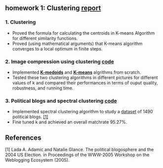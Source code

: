## homework 1: Clustering [ report ](https://github.com/sliao7/CSE6740_Computational_Data_Analysis/blob/main/homework1/Shasha_Liao_HW1_report.pdf)
### 1. Clustering
* Proved the formula for calculating the centroids in K-means Algorithm for different similarity functions.
* Proved (using mathematical arguments) that K-means algorithm converges to a local optimum in finite steps.

### 2. Image compression using clustering [ code ](https://github.com/sliao7/CSE6740_Computational_Data_Analysis/tree/main/homework1/python)
* Implemented [**K-medoids**](https://github.com/sliao7/CSE6740_Computational_Data_Analysis/blob/main/homework1/python/k-medoids.py) and [**K-means**](https://github.com/sliao7/CSE6740_Computational_Data_Analysis/blob/main/homework1/python/kmeans.py) algrithms from scratch. 
* Tested these two clustering algorithms in different pictures for different values of k and compared their performances in terms of ouput quality, robustness, and running time.

### 3. Political blogs and spectral clustering [ code ](https://github.com/sliao7/CSE6740_Computational_Data_Analysis/blob/main/homework1/python/spectral_clustering.py)
* Implemented spectral clustering algorithm to study a [dataset](https://github.com/sliao7/CSE6740_Computational_Data_Analysis/tree/main/homework1/data) of 1490 political blogs. [[1]](#1) 
* Fine tuned k and achieved an overall matchrate 95.27%. 


## References
<a id="1">[1]</a> 
Lada A. Adamic and Natalie Glance.
The political blogosphere and the 2004 US Election.
in Proceedings of the WWW-2005 Workshop on the Weblogging Ecosystem (2005).
